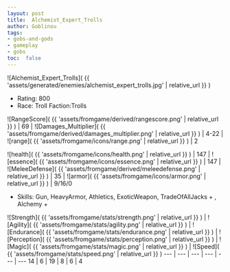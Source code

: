 ```yaml
---
layout: post
title:  Alchemist_Expert_Trolls
author: Goblinou
tags:
- gobs-and-gods
- gameplay
- gobs
toc:  false
---
```


![Alchemist_Expert_Trolls]( {{ 'assets/generated/enemies/alchemist_expert_trolls.jpg' | relative_url }} )
- Rating: 800
- Race: Troll  Faction:Trolls

![RangeScore]( {{ 'assets/fromgame/derived/rangescore.png' | relative_url }} ) | 69 | ![Damages_Multiplier]( {{ 'assets/fromgame/derived/damages_multiplier.png' | relative_url }} ) | 4-22 | ![range]( {{ 'assets/fromgame/icons/range.png' | relative_url }} ) | 2


![health]( {{ 'assets/fromgame/icons/health.png' | relative_url }} ) | 147 | ![essence]( {{ 'assets/fromgame/icons/essence.png' | relative_url }} ) | 147 | ![MeleeDefense]( {{ 'assets/fromgame/derived/meleedefense.png' | relative_url }} ) | 35 | ![armor]( {{ 'assets/fromgame/icons/armor.png' | relative_url }} ) | 9/16/0

* Skills: Gun, HeavyArmor, Athletics, ExoticWeapon, TradeOfAllJacks + , Alchemy + 

![Strength]( {{ 'assets/fromgame/stats/strength.png' | relative_url }} ) | ![Agility]( {{ 'assets/fromgame/stats/agility.png' | relative_url }} ) | ![Endurance]( {{ 'assets/fromgame/stats/endurance.png' | relative_url }} ) | ![Perception]( {{ 'assets/fromgame/stats/perception.png' | relative_url }} ) | ![Magic]( {{ 'assets/fromgame/stats/magic.png' | relative_url }} ) | ![Speed]( {{ 'assets/fromgame/stats/speed.png' | relative_url }} )
--- | --- | --- | --- | --- | ---
14 | 6 | 19 | 8 | 6 | 4
